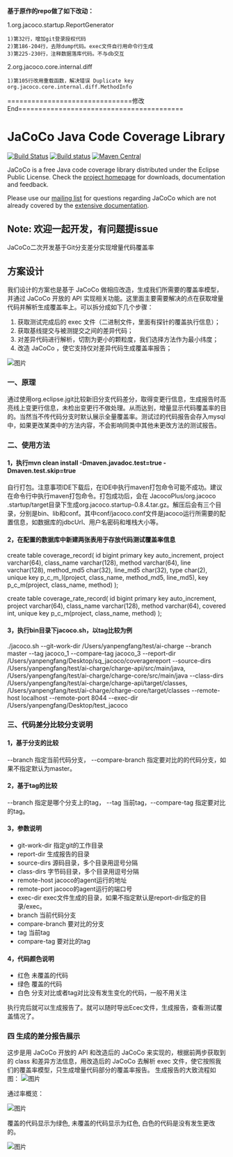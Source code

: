 **基于原作的repo做了如下改动：**

1.org.jacoco.startup.ReportGenerator

    1)第32行，增加git登录授权代码
    2)第186-204行，去除dump代码。exec文件自行用命令行生成
    3)第225-230行，注释数据落库代码。不与db交互

2.org.jacoco.core.internal.diff
    
    1)第105行改用重载函数，解决错误 Duplicate key org.jacoco.core.internal.diff.MethodInfo

===============================修改End=========================================

JaCoCo Java Code Coverage Library
=================================

[![Build Status](https://travis-ci.org/jacoco/jacoco.svg?branch=master)](https://travis-ci.org/jacoco/jacoco)
[![Build status](https://ci.appveyor.com/api/projects/status/g28egytv4tb898d7/branch/master?svg=true)](https://ci.appveyor.com/project/JaCoCo/jacoco/branch/master)
[![Maven Central](https://img.shields.io/maven-central/v/org.jacoco/jacoco.svg)](http://search.maven.org/#search|ga|1|g%3Aorg.jacoco)

JaCoCo is a free Java code coverage library distributed under the Eclipse Public
License. Check the [project homepage](http://www.jacoco.org/jacoco)
for downloads, documentation and feedback.

Please use our [mailing list](https://groups.google.com/forum/?fromgroups=#!forum/jacoco)
for questions regarding JaCoCo which are not already covered by the
[extensive documentation](http://www.jacoco.org/jacoco/trunk/doc/).

Note: 欢迎一起开发，有问题提issue
-------------------------------------------------------------------------

JaCoCo二次开发基于Git分支差分实现增量代码覆盖率
## 方案设计
我们设计的方案也是基于 JaCoCo 做相应改造，生成我们所需要的覆盖率模型，并通过 JaCoCo 开放的 API 实现相关功能。这里面主要需要解决的点在获取增量代码并解析生成覆盖率上。可以拆分成如下几个步骤：
1. 获取测试完成后的 exec 文件（二进制文件，里面有探针的覆盖执行信息）；
2. 获取基线提交与被测提交之间的差异代码；
3. 对差异代码进行解析，切割为更小的颗粒度，我们选择方法作为最小纬度；
4. 改造 JaCoCo ，使它支持仅对差异代码生成覆盖率报告；

![图片](https://github.com/fang-yan-peng/diff-jacoco/blob/master/jacoco_archive2.jpeg)

### 一、原理
 通过使用org.eclipse.jgit比较新旧分支代码差分，取得变更行信息，生成报告时高亮线上变更行信息，未检出变更行不做处理。从而达到，增量显示代码覆盖率的目的。当然当不传代码分支时默认展示全量覆盖率。测试过的代码报告会存入mysql中，如果更改某类中的方法内容，不会影响同类中其他未更改方法的测试报告。

### 二、使用方法

  #### 1，执行mvn clean install -Dmaven.javadoc.test=true -Dmaven.test.skip=true
  自行打包。注意事项IDE下载后，在IDE中执行maven打包命令可能不成功。建议在命令行中执行maven打包命令。打包成功后，会在 JacocoPlus/org.jacoco
  .startup/target目录下生成org.jacoco.startup-0.8.4.tar.gz。解压后会有三个目录，分别是bin、lib和conf。其中conf/jacoco.conf文件是jacoco运行所需要的配置信息，如数据库的jdbcUrl、用户名密码和堆栈大小等。
  
  #### 2，在配置的数据库中新建两张表用于存放代码测试覆盖率信息
  create table coverage_record(
  id bigint primary key auto_increment,
  project varchar(64),
  class_name varchar(128),
  method varchar(64),
  line varchar(128),
  method_md5 char(32),
  line_md5 char(32),
  type char(2),
  unique key p_c_m_l(project, class_name, method_md5, line_md5),
  key p_c_m(project, class_name, method)
  );
  
  create table coverage_rate_record(
  id bigint primary key auto_increment,
  project varchar(64),
  class_name varchar(128),
  method varchar(64),
  covered int,
  unique key p_c_m(project, class_name, method)
  );
  
  #### 3，执行bin目录下jacoco.sh，以tag比较为例
   ./jacoco.sh --git-work-dir /Users/yanpengfang/test/ai-charge --branch master --tag jacoco_1 
   --compare-tag jacoco_3 --report-dir /Users/yanpengfang/Desktop/sq_jacoco/coveragereport 
   --source-dirs /Users/yanpengfang/test/ai-charge/charge-api/src/main/java,
   /Users/yanpengfang/test/ai-charge/charge-core/src/main/java 
   --class-dirs /Users/yanpengfang/test/ai-charge/charge-api/target/classes,
   /Users/yanpengfang/test/ai-charge/charge-core/target/classes --remote-host localhost 
   --remote-port 8044 --exec-dir /Users/yanpengfang/Desktop/test_jacoco

### 三、代码差分比较分支说明
   #### 1，基于分支的比较
   --branch 指定当前代码分支， --compare-branch 指定要对比的的代码分支，如果不指定默认为master。
   #### 2，基于tag的比较
   --branch 指定是哪个分支上的tag， --tag 当前tag，--compare-tag 指定要对比的tag。
   #### 3，参数说明
  * git-work-dir 指定git的工作目录
  * report-dir 生成报告的目录
  * source-dirs 源码目录，多个目录用逗号分隔
  * class-dirs 字节码目录，多个目录用逗号分隔
  * remote-host jacoco的agent运行的地址
  * remote-port jacoco的agent运行的端口号
  * exec-dir exec文件生成的目录，如果不指定默认是report-dir指定的目录/exec。
  * branch 当前代码分支
  * compare-branch 要对比的分支
  * tag 当前tag
  * compare-tag 要对比的tag
  #### 4，代码颜色说明
  * 红色 未覆盖的代码
  * 绿色 覆盖的代码
  * 白色 分支对比或者tag对比没有发生变化的代码，一般不用关注

执行完后就可以生成报告了。就可以随时导出Ecec文件，生成报告，查看测试覆盖情况了。

### 四 生成的差分报告展示
这步是用 JaCoCo 开放的 API 和改造后的 JaCoCo 来实现的，根据前两步获取到的 class 和差异方法信息，用改造后的 JaCoCo 去解析 exec 文件，使它按照我们的覆盖率模型，只生成增量代码部分的覆盖率报告。 生成报告的大致流程如图：
![图片](https://github.com/fang-yan-peng/diff-jacoco/blob/master/jacoco_archive3.jpeg)

通过率概览：

![图片](https://github.com/fang-yan-peng/diff-jacoco/blob/master/report1.png)

覆盖的代码显示为绿色, 未覆盖的代码显示为红色, 白色的代码是没有发生更改的。

![图片](https://github.com/fang-yan-peng/diff-jacoco/blob/master/report2.png)
